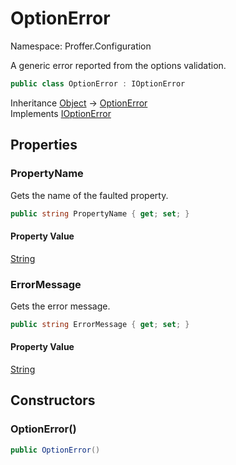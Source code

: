 # OptionError

Namespace: Proffer.Configuration

A generic error reported from the options validation.

```csharp
public class OptionError : IOptionError
```

Inheritance [Object](https://docs.microsoft.com/en-us/dotnet/api/system.object) → [OptionError](./proffer.configuration.optionerror.md)<br>
Implements [IOptionError](./proffer.configuration.ioptionerror.md)

## Properties

### **PropertyName**

Gets the name of the faulted property.

```csharp
public string PropertyName { get; set; }
```

#### Property Value

[String](https://docs.microsoft.com/en-us/dotnet/api/system.string)<br>

### **ErrorMessage**

Gets the error message.

```csharp
public string ErrorMessage { get; set; }
```

#### Property Value

[String](https://docs.microsoft.com/en-us/dotnet/api/system.string)<br>

## Constructors

### **OptionError()**



```csharp
public OptionError()
```
